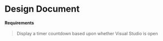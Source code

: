 ﻿# Design Document


#### Requirements

> Display a timer countdown based upon whether Visual Studio is open

> 

